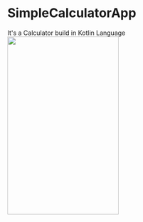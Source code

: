 # SimpleCalculatorApp
It's a Calculator build in Kotlin Language
<img src="https://user-images.githubusercontent.com/90960084/134805053-c01c0203-44bf-4dd0-ab5b-b26a6da90753.png" width="250" height="400"/>
